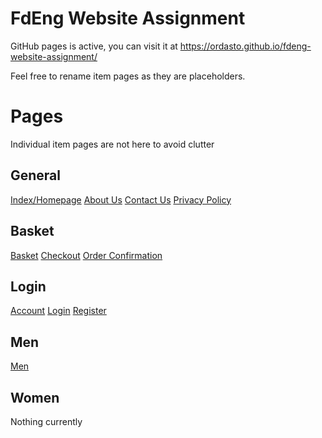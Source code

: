 # FdEng Website Assignment

GitHub pages is active, you can visit it at https://ordasto.github.io/fdeng-website-assignment/

Feel free to rename item pages as they are placeholders.

# Pages
Individual item pages are not here to avoid clutter
## General
[Index/Homepage](https://ordasto.github.io/fdeng-website-assignment/)
[About Us](https://ordasto.github.io/fdeng-website-assignment/pages/about_us.html)
[Contact Us](https://ordasto.github.io/fdeng-website-assignment/pages/contact_us.html)
[Privacy Policy](https://ordasto.github.io/fdeng-website-assignment/pages/privacy_policy)

## Basket
[Basket](https://ordasto.github.io/fdeng-website-assignment/pages/basket/basket.html)
[Checkout](https://ordasto.github.io/fdeng-website-assignment/pages/basket/checkout.html)
[Order Confirmation](https://ordasto.github.io/fdeng-website-assignment/pages/basket/order_confirmation.html)

## Login
[Account](https://ordasto.github.io/fdeng-website-assignment/pages/login/account.html)
[Login](https://ordasto.github.io/fdeng-website-assignment/pages/login/login.html)
[Register](https://ordasto.github.io/fdeng-website-assignment/pages/login/register.html)

## Men
[Men](https://ordasto.github.io/fdeng-website-assignment/pages/men/MenClothing.html)

## Women
Nothing currently